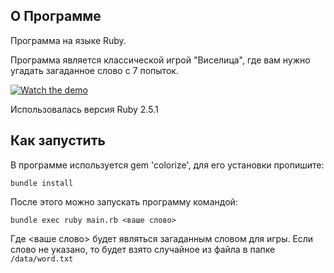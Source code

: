 
## О Программе
Программа на языке Ruby. 

Программа является классической игрой "Виселица", где вам нужно угадать загаданное слово с 7 попыток. 

[![Watch the demo](https://i.imgur.com/dH2Qt68.png)](https://asciinema.org/a/jxNT97Zz316JtFWaEPeAdESEx)

Использовалась версия Ruby 2.5.1

## Как запустить

В программе используется gem 'colorize', для его установки пропишите:

```
bundle install
``` 

После этого можно запускать программу командой:

```
bundle exec ruby main.rb <ваше слово>
```

Где <ваше слово> будет являться загаданным словом для игры. 
Если слово не указано, то будет взято случайное из файла в папке `/data/word.txt`
